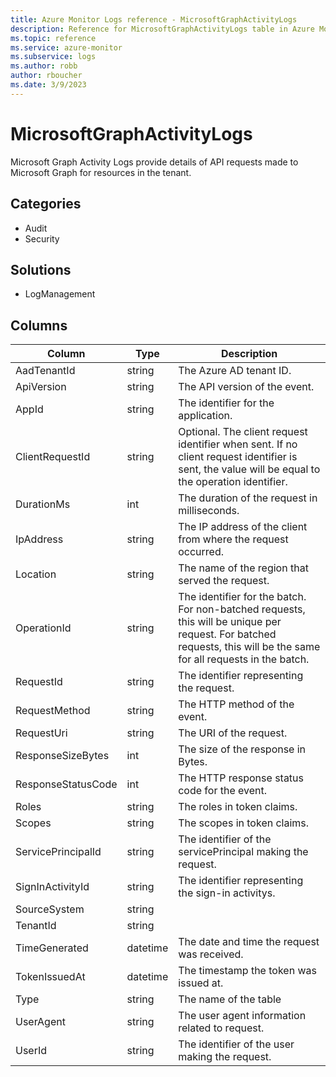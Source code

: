 ```yaml
---
title: Azure Monitor Logs reference - MicrosoftGraphActivityLogs
description: Reference for MicrosoftGraphActivityLogs table in Azure Monitor Logs.
ms.topic: reference
ms.service: azure-monitor
ms.subservice: logs
ms.author: robb
author: rboucher
ms.date: 3/9/2023
---
```


# MicrosoftGraphActivityLogs

 Microsoft Graph Activity Logs provide details of API requests made to Microsoft Graph for resources in the tenant.

## Categories

- Audit
- Security
## Solutions

- LogManagement




## Columns

| Column | Type | Description |
| --- | --- | --- |
| AadTenantId | string | The Azure AD tenant ID. |
| ApiVersion | string | The API version of the event. |
| AppId | string | The identifier for the application. |
| ClientRequestId | string | Optional. The client request identifier when sent. If no client request identifier is sent, the value will be equal to the operation identifier. |
| DurationMs | int | The duration of the request in milliseconds. |
| IpAddress | string | The IP address of the client from where the request occurred. |
| Location | string | The name of the region that served the request. |
| OperationId | string | The identifier for the batch. For non-batched requests, this will be unique per request. For batched requests, this will be the same for all requests in the batch. |
| RequestId | string | The identifier representing the request. |
| RequestMethod | string | The HTTP method of the event. |
| RequestUri | string | The URI of the request. |
| ResponseSizeBytes | int | The size of the response in Bytes. |
| ResponseStatusCode | int | The HTTP response status code for the event. |
| Roles | string | The roles in token claims. |
| Scopes | string | The scopes in token claims. |
| ServicePrincipalId | string | The identifier of the servicePrincipal making the request. |
| SignInActivityId | string | The identifier representing the sign-in activitys. |
| SourceSystem | string |  |
| TenantId | string |  |
| TimeGenerated | datetime | The date and time the request was received. |
| TokenIssuedAt | datetime | The timestamp the token was issued at. |
| Type | string | The name of the table |
| UserAgent | string | The user agent information related to request. |
| UserId | string | The identifier of the user making the request. |
